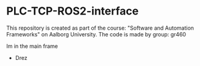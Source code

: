 # PLC-TCP-ROS2-interface
This repository is created as part of the course: "Software and Automation Frameworks" on Aalborg University. The code is made by group: gr460


Im in the main frame
- Drez

